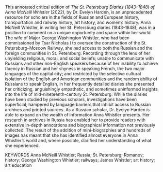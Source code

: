This annotated critical edition of <em>The St. Petersburg Diaries (1843–1848) of Anna McNeill Whistler</em> (2022), by Dr. Evelyn Harden, is an unprecedented resource for scholars in the fields of Russian and European history, transportation and railway history, art history, and women’s history.
Anna McNeill Whistler, in writing her St. Petersburg diaries (1843–1848), was in a position to comment on a unique opportunity and space within her world. The wife of Major George Washington Whistler, who had been commissioned by Tsar Nicholas I to oversee the construction of the St. Petersburg–Moscow Railway, she had access to both the Russian and the foreign communities in St. Petersburg. Recording through the lens of her unyielding religious, moral, and social beliefs; unable to communicate with Russians and other non-English speakers because of her inability to achieve fluency in Russian and her shyness in speaking French, the two major languages of the capital city; and restricted by the selective cultural isolation of the English and American  communities and the random ability of Russians to speak English, in her frequently detailed diaries she presented her criticizing, anguishingly empathetic, and sometimes uninformed insights into the life of mid-nineteenth-century St. Petersburg.
While the diaries have been studied by previous scholars, investigations have been superficial, hampered by language barriers that inhibit access to Russian archives and printed sources. As a Russian scholar, Dr. Evelyn Harden is able to expand on the wealth of information Anna Whistler presents. Her research in archives in Russia has enabled her to provide readers with extensive in-depth annotations and biographical information not previously collected. The result of the addition of mini-biographies and hundreds of images has meant that she has identified almost everyone in Anna Whistler’s world and, where possible, clarified her understanding of what she experienced. 

KEYWORDS
Anna McNeill Whistler; Russia; St. Petersburg; Romanov; history; George Washington Whistler; railways; James Whistler; art history; art education


<!--
**anna-whistler-diary/anna-whistler-diary** is a ✨ _special_ ✨ repository because its `README.md` (this file) appears on your GitHub profile.
<!--Image of the page exists: [image](https://user-images.githubusercontent.com/129789586/229601642-40b59e28-a614-48de-9d4f-026e22e200e9.png)
